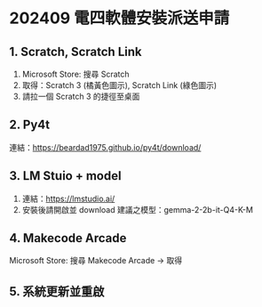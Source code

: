 # 202409 電四軟體安裝派送申請

## 1. Scratch, Scratch Link

1. Microsoft Store: 搜尋 Scratch
2. 取得：Scratch 3 (橘黃色圖示), Scratch Link (綠色圖示)
3. 請拉一個 Scratch 3 的捷徑至桌面

## 2. Py4t

連結：https://beardad1975.github.io/py4t/download/

## 3. LM Stuio + model

1. 連結：https://lmstudio.ai/
2. 安裝後請開啟並 download 建議之模型：gemma-2-2b-it-Q4-K-M

## 4. Makecode Arcade

Microsoft Store: 搜尋 Makecode Arcade → 取得

## 5. 系統更新並重啟